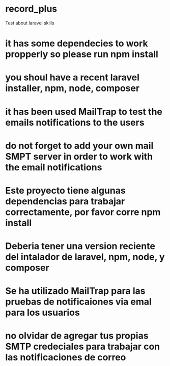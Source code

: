 # record_plus
Test about laravel skills
# it has some dependecies to work propperly so please run npm install 
# you shoul have a recent laravel installer, npm, node, composer 
# it has been used MailTrap to test the emails notifications to the users
# do not forget to add your own mail SMPT server in order to work with the email notifications

# Este proyecto tiene algunas dependencias para trabajar correctamente, por favor corre npm install 
# Deberia tener una version reciente del intalador de laravel, npm, node, y composer
# Se ha utilizado MailTrap para las pruebas de notificaiones via emal para los usuarios
# no olvidar de agregar tus propias SMTP credeciales para trabajar con las notificaciones de correo
